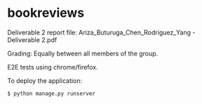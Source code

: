 # bookreviews
Deliverable 2 report file: Ariza_Buturuga_Chen_Rodriguez_Yang - Deliverable 2.pdf

Grading: Equally between all members of the group.

E2E tests using chrome/firefox.

To deploy the application:
```shell script
$ python manage.py runserver
